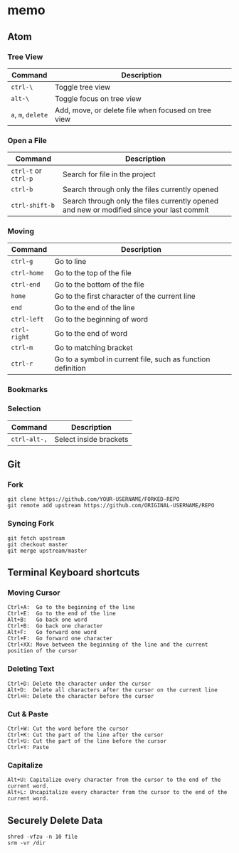 # memo

## Atom

### Tree View
| Command | Description |
| --- | --- |
| `ctrl-\` | Toggle tree view |
| `alt-\` | Toggle focus on tree view|
| `a`, `m`, `delete` | Add, move, or delete file when focused on tree view|

### Open a File
| Command | Description |
| --- | --- |
| `ctrl-t` or `ctrl-p` | Search for file in the project |
| `ctrl-b` | Search through only the files currently opened |
| `ctrl-shift-b` | Search through only the files currently opened and new or modified since your last commit |

### Moving
| Command | Description |
| --- | --- |
| `ctrl-g` | Go to line |
| `ctrl-home` | Go to the top of the file |
| `ctrl-end` | Go to the bottom of the file |
| `home` | Go to the first character of the current line |
| `end` | Go to the end of the line |
| `ctrl-left` | Go to the beginning of word |
| `ctrl-right` | Go to the end of word |
| `ctrl-m` | Go to matching bracket |
| `ctrl-r` | Go to a symbol in current file, such as function definition |

### Bookmarks

### Selection
| Command | Description |
| --- | --- |
| `ctrl-alt-,` | Select inside brackets |

## Git

### Fork
```
git clone https://github.com/YOUR-USERNAME/FORKED-REPO
git remote add upstream https://github.com/ORIGINAL-USERNAME/REPO
```

### Syncing Fork
```
git fetch upstream
git checkout master
git merge upstream/master
```

## Terminal Keyboard shortcuts

### Moving Cursor
```
Ctrl+A:  Go to the beginning of the line
Ctrl+E:  Go to the end of the line
Alt+B:   Go back one word
Ctrl+B:  Go back one character
Alt+F:   Go forward one word
Ctrl+F:  Go forward one character
Ctrl+XX: Move between the beginning of the line and the current position of the cursor
```

### Deleting Text
```
Ctrl+D: Delete the character under the cursor
Alt+D:  Delete all characters after the cursor on the current line
Ctrl+H: Delete the character before the cursor
``` 

### Cut & Paste
```
Ctrl+W: Cut the word before the cursor
Ctrl+K: Cut the part of the line after the cursor
Ctrl+U: Cut the part of the line before the cursor
Ctrl+Y: Paste
```

### Capitalize
```
Alt+U: Capitalize every character from the cursor to the end of the current word.
Alt+L: Uncapitalize every character from the cursor to the end of the current word.
```

## Securely Delete Data
```
shred -vfzu -n 10 file
srm -vr /dir
```
